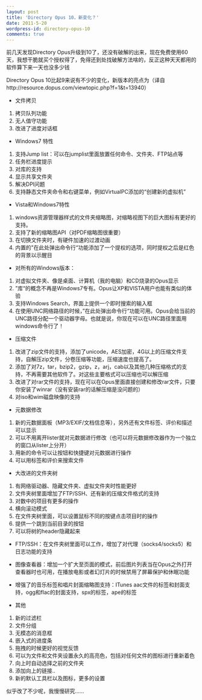 ```yaml
---
layout: post
title: 'Directory Opus 10，新变化？'
date: 2011-5-20
wordpress-id: directory-opus-10
comments: true
---
```

前几天发现Directory Opus升级到10了，还没有破解的出来，现在免费使用60天，我想干脆就买个授权得了，免得还到处找破解方法啥的，反正这种天天都用的软件算下来一天也没多少钱

Directory Opus 10比起9来说有不少的变化，新版本的亮点为（译自http://resource.dopus.com/viewtopic.php?f=1&amp;t=13940）
<ul>
	<li>文件拷贝</li>
</ul>
<ol>
	<li>拷贝队列功能</li>
	<li>无人值守功能</li>
	<li>改进了进度对话框</li>
</ol>
<ul>
	<li>Windows7 特性</li>
</ul>
<ol>
	<li>支持Jump list：可以在jumplist里面放置任何命令、文件夹、FTP站点等</li>
	<li>任务栏进度提示</li>
	<li>对库的支持</li>
	<li>显示共享文件夹</li>
	<li>解决DPI问题</li>
	<li>支持静态文件夹命令和右键菜单，例如VirtualPC添加的“创建新的虚拟机”</li>
</ol>
<ul>
	<li>Vista和Windows7特性</li>
</ul>
<ol>
	<li>windows资源管理器样式的文件夹缩略图，对缩略视图下的巨大图标有更好的支持。</li>
	<li>支持了新的缩略图API（对PDF缩略图很重要）</li>
	<li>在切换文件夹时，有硬件加速的过渡动画</li>
	<li>内置的"在此处弹出命令行“功能添加了一个提权的选项，同时提权之后是红色的背景以示醒目</li>
</ol>
<ul>
	<li>对所有的Windows版本：</li>
</ul>
<ol>
	<li>对虚拟文件夹、像是桌面、计算机（我的电脑）和CD烧录的Opus显示</li>
	<li>”库“的概念不再是Windows7专有。Opus让XP和VISTA用户也能有类似的体验</li>
	<li>支持Windows Search，界面上提供一个即时搜索的输入框</li>
	<li>在使用UNC网络路径的时候，”在此处弹出命令行“功能可用。Opus会给当前的UNC路径分配一个驱动器字母。也就是说，你现在可以在UNC路径里面用windows命令行了！</li>
</ol>
<ul>
	<li>压缩文件</li>
</ul>
<ol>
	<li>改进了zip文件的支持，添加了unicode，AES加密，4G以上的压缩文件支持，自解压zip文件，分卷压缩等功能，压缩速度也提高了。</li>
	<li>添加了对7z，tar，bzip2，gzip，z，arj，cab以及其他几种压缩格式的支持，不再需要其他软件了。对这些主要格式可以压缩也可以解压缩</li>
	<li>改进了对rar文件的支持，现在可以在Opus里面直接创建和修改rar文件，只要你安装了winrar（没有安装rar的话解压缩是没问题的）</li>
	<li>对iso和wim磁盘映像的支持</li>
</ol>
<ul>
	<li>元数据修改</li>
</ul>
<ol>
	<li>新的元数据面板（MP3/EXIF/文档信息等），另外还有文件标签、评价和描述可以显示</li>
	<li>可以不用离开lister就对元数据进行修改（也可以将元数据修改器作为一个独立的窗口从lister上分开）</li>
	<li>用新的命令可以让按钮和快捷键对元数据进行操作</li>
	<li>可以用标签和评价来搜索文件</li>
</ol>
<ul>
	<li>大改进的文件夹树</li>
</ul>
<ol>
	<li>有网络驱动器、隐藏文件夹、虚拟文件夹时性能更好</li>
	<li>文件夹树里面增加了FTP/SSH、还有新的压缩文件格式的支持</li>
	<li>对数中的项目有更多的操作</li>
	<li>横向滚动模式</li>
	<li>在文件夹树里面，可以设置鼠标不同的按键点击项目时的操作</li>
	<li>提供一个跳到当前目录的按钮</li>
	<li>可以将树的header隐藏起来</li>
</ol>
<ul>
	<li>FTP/SSH：在文件夹树里面可以工作，增加了对代理（socks4/socks5）和日志功能的支持</li>
</ul>
<ul>
	<li>图像查看器：增加一个扩大至页面的模式，前后图片列表当在Opus之外打开查看器时也可用，在播放电影或者幻灯片的时候禁用了屏幕保护和休眠功能</li>
</ul>
<ul>
	<li>增强了的音乐标签和唱片封面缩略图支持：ITunes aac文件的标签和封面支持，ogg和flac的封面支持，spx的标签，ape的标签</li>
</ul>
<ul>
	<li>其他</li>
</ul>
<ol>
	<li>新的过滤栏</li>
	<li>文件分组</li>
	<li>无模态的消息框</li>
	<li>嵌入式的进度条</li>
	<li>拖拽的时候更好的视觉反馈</li>
	<li>可以为文件和文件夹设置永久的高亮色，包括对任何文件的图标进行重新着色</li>
	<li>向上时自动选择之前的文件夹</li>
	<li>添加向上的链接..</li>
	<li>新的默认工具栏以及图标，更多的设置</li>
</ol>
似乎改了不少呢，我慢慢研究……
